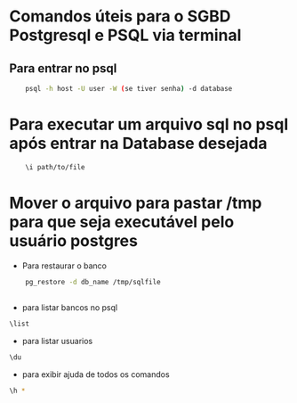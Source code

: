 # Comandos úteis para o SGBD Postgresql e PSQL via terminal

## Para entrar no psql
```bash
	psql -h host -U user -W (se tiver senha) -d database
```
# Para executar um arquivo sql no psql após entrar na Database desejada
```bash
	\i path/to/file
```
# Mover o arquivo para pastar /tmp para que seja executável pelo usuário postgres
* Para restaurar o banco
```bash	
	pg_restore -d db_name /tmp/sqlfile
```
##
* para listar bancos no psql
```bash
\list
```
* para listar usuarios 
 ```bash
\du
```
* para exibir ajuda de todos os comandos
```bash
\h *
```
